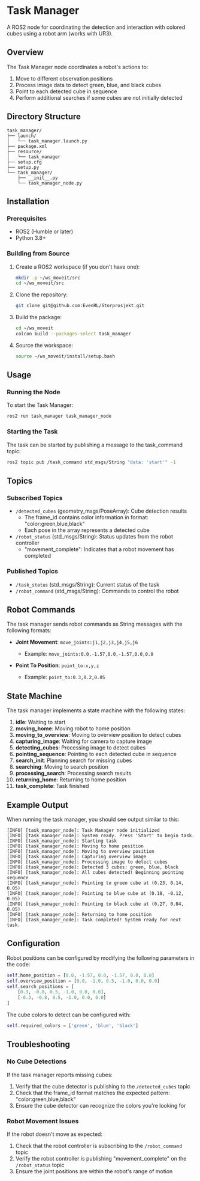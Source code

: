 # Task Manager

A ROS2 node for coordinating the detection and interaction with colored cubes using a robot arm (works with UR3).

## Overview

The Task Manager node coordinates a robot's actions to:
1. Move to different observation positions
2. Process image data to detect green, blue, and black cubes
3. Point to each detected cube in sequence
4. Perform additional searches if some cubes are not initially detected
## Directory Structure

```
task_manager/
├── launch/
│   └── task_manager.launch.py
├── package.xml
├── resource/
│   └── task_manager
├── setup.cfg
├── setup.py
└── task_manager/
    ├── __init__.py
    └── task_manager_node.py
```

## Installation

### Prerequisites
- ROS2 (Humble or later)
- Python 3.8+

### Building from Source

1. Create a ROS2 workspace (if you don't have one):
   ```bash
   mkdir -p ~/ws_moveit/src
   cd ~/ws_moveit/src
   ```

2. Clone the repository:
   ```bash
   git clone git@github.com:EvenRL/Storprosjekt.git
   ```

3. Build the package:
   ```bash
   cd ~/ws_moveit
   colcon build --packages-select task_manager
   ```

4. Source the workspace:
   ```bash
   source ~/ws_moveit/install/setup.bash
   ```

## Usage

### Running the Node

To start the Task Manager:

```bash
ros2 run task_manager task_manager_node
```

### Starting the Task

The task can be started by publishing a message to the task_command topic:

```bash
ros2 topic pub /task_command std_msgs/String "data: 'start'" -1
```

## Topics

### Subscribed Topics
- `/detected_cubes` (geometry_msgs/PoseArray): Cube detection results
  - The frame_id contains color information in format: "color:green,blue,black"
  - Each pose in the array represents a detected cube
- `/robot_status` (std_msgs/String): Status updates from the robot controller
  - "movement_complete": Indicates that a robot movement has completed

### Published Topics
- `/task_status` (std_msgs/String): Current status of the task
- `/robot_command` (std_msgs/String): Commands to control the robot

## Robot Commands

The task manager sends robot commands as String messages with the following formats:

- **Joint Movement**: `move_joints:j1,j2,j3,j4,j5,j6`
  - Example: `move_joints:0.0,-1.57,0.0,-1.57,0.0,0.0`
  
- **Point To Position**: `point_to:x,y,z`
  - Example: `point_to:0.3,0.2,0.05`

## State Machine

The task manager implements a state machine with the following states:

1. **idle**: Waiting to start
2. **moving_home**: Moving robot to home position
3. **moving_to_overview**: Moving to overview position to detect cubes
4. **capturing_image**: Waiting for camera to capture image
5. **detecting_cubes**: Processing image to detect cubes
6. **pointing_sequence**: Pointing to each detected cube in sequence
7. **search_init**: Planning search for missing cubes
8. **searching**: Moving to search position
9. **processing_search**: Processing search results
10. **returning_home**: Returning to home position
11. **task_complete**: Task finished

## Example Output

When running the task manager, you should see output similar to this:

```
[INFO] [task_manager_node]: Task Manager node initialized
[INFO] [task_manager_node]: System ready. Press 'Start' to begin task.
[INFO] [task_manager_node]: Starting task
[INFO] [task_manager_node]: Moving to home position
[INFO] [task_manager_node]: Moving to overview position
[INFO] [task_manager_node]: Capturing overview image
[INFO] [task_manager_node]: Processing image to detect cubes
[INFO] [task_manager_node]: Detected 3 cubes: green, blue, black
[INFO] [task_manager_node]: All cubes detected! Beginning pointing sequence
[INFO] [task_manager_node]: Pointing to green cube at (0.23, 0.14, 0.05)
[INFO] [task_manager_node]: Pointing to blue cube at (0.18, -0.12, 0.05)
[INFO] [task_manager_node]: Pointing to black cube at (0.27, 0.04, 0.05)
[INFO] [task_manager_node]: Returning to home position
[INFO] [task_manager_node]: Task completed! System ready for next task.
```

## Configuration

Robot positions can be configured by modifying the following parameters in the code:

```python
self.home_position = [0.0, -1.57, 0.0, -1.57, 0.0, 0.0]
self.overview_position = [0.0, -1.0, 0.5, -1.0, 0.0, 0.0]
self.search_positions = [
    [0.3, -0.8, 0.5, -1.0, 0.0, 0.0],
    [-0.3, -0.8, 0.5, -1.0, 0.0, 0.0]
]
```

The cube colors to detect can be configured with:

```python
self.required_colors = ['green', 'blue', 'black']
```

## Troubleshooting

### No Cube Detections

If the task manager reports missing cubes:

1. Verify that the cube detector is publishing to the `/detected_cubes` topic
2. Check that the frame_id format matches the expected pattern: "color:green,blue,black"
3. Ensure the cube detector can recognize the colors you're looking for

### Robot Movement Issues

If the robot doesn't move as expected:

1. Check that the robot controller is subscribing to the `/robot_command` topic
2. Verify the robot controller is publishing "movement_complete" on the `/robot_status` topic
3. Ensure the joint positions are within the robot's range of motion
